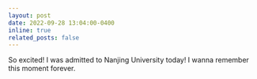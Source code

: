 ```yaml
---
layout: post
date: 2022-09-28 13:04:00-0400
inline: true
related_posts: false
---
```


So excited! I was admitted to Nanjing University today! I wanna remember this moment forever.

